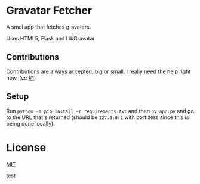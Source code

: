 # Gravatar Fetcher
A smol app that fetches gravatars. 

Uses HTML5, Flask and LibGravatar.

## Contributions
Contributions are always accepted, big or small. I really need the help right now. (cc [#1](https://github.com/ry0id/smol-gravatar-app/issues/1))

## Setup
Run `python -m pip install -r requirements.txt` and then `py app.py` and go to the URL that's returned (should be `127.0.0.1` with port `8080` since this is being done locally). 

# License
[MIT](https://github.com/ry0id/smol-gravatar-app/blob/master/LICENSE)

test
